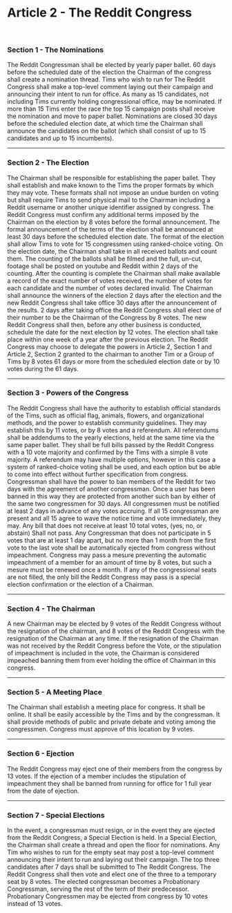# Article 2 - The Reddit Congress

<br>

### Section 1 - The Nominations

The Reddit Congressman shall be elected by yearly paper ballet. 60 days before the scheduled date of the election the Chairman of the congress shall create a nomination thread. Tims who wish to run for The Reddit Congress shall make a top-level comment laying out their campaign and announcing their intent to run for office. As many as 15 candidates, not including Tims currently holding congressional office, may be nominated. If more than 15 Tims enter the race the top 15 campaign posts shall receive the nomination and move to paper ballet. Nominations are closed 30 days before the scheduled election date, at which time the Chairman shall announce the candidates on the ballot (which shall consist of up to 15 candidates and up to 15 incumbents). 

---

### Section 2 - The Election

The Chairman shall be responsible for establishing the paper ballet. They shall establish and make known to the Tims the proper formats by which they may vote. These formats shall not impose an undue burden on voting but shall require Tims to send physical mail to the Chairman including a Reddit username or another unique identifier assigned by congress.  The Reddit Congress must confirm any additional terms imposed by the Chairman on the election by 8 votes before the formal announcement. The formal announcement of the terms of the election shall be announced at least 30 days before the scheduled election date.  The format of the election shall allow Tims to vote for 15 congressmen using ranked-choice voting. On the election date, the Chairman shall take in all received ballots and count them. The counting of the ballots shall be filmed and the full, un-cut, footage shall be posted on youtube and Reddit within 2 days of the counting.  After the counting is complete the Chairman shall make available a record of the exact number of votes received, the number of votes for each candidate and the number of votes declared invalid. The Chairman shall announce the winners of the election 2 days after the election and the new Reddit Congress shall take office 30 days after the announcement of the results. 2 days after taking office the Reddit Congress shall elect one of their number to be the Chairman of the Congress by 8 votes. The new Reddit Congress shall then, before any other business is conducted, schedule the date for the next election by 12 votes. The election shall take place within one week of a year after the previous election.  The Reddit Congress may choose to delegate the powers in Article 2, Section 1 and Article 2, Section 2 granted to the chairman to another Tim or a Group of Tims by 8 votes 61 days or more from the scheduled election date or by 10 votes during the 61 days.

---

### Section 3 - Powers of the Congress

The Reddit Congress shall have the authority to establish official standards of the Tims, such as official flag, animals, flowers, and organizational methods, and the power to establish community guidelines. They may establish this by 11 votes, or by 8 votes and a referendum. All referendums shall be addendums to the yearly elections, held at the same time via the same paper ballet. They shall be full bills passed by the Reddit Congress with a 10 vote majority and confirmed by the Tims with a simple 8 vote majority. A referendum may have multiple options, however in this case a system of ranked-choice voting shall be used, and each option but be able to come into effect without further specification from congress.  Congressman shall have the power to ban members of the Reddit for two days with the agreement of another congressman. Once a user has been banned in this way they are protected from another such ban by either of the same two congressmen for 30 days. All congressmen must be notified at least 2 days in advance of any votes accruing. If all 15 congressman are present and all 15 agree to wave the notice time and vote immediately, they may. Any bill that does not receive at least 10 total votes, (yes, no, or abstain) Shall not pass. Any Congressman that does not participate in 5 votes that are at least 1 day apart, but no more than 1 month from the first vote to the last vote shall be automatically ejected from congress without impeachment. Congress may pass a mesure preventing the automatic impeachment of a member for an amount of time by 8 votes, but such a mesure must be renewed once a month.  If any of the congressional seats are not filled, the only bill the Reddit Congress may pass is a special election confirmation or the election of a Chairman.

---

### Section 4 - The Chairman

A new Chairman may be elected by 9 votes of the Reddit Congress without the resignation of the chairman, and  8 votes of the Reddit Congress with the resignation of the Chairman at any time. If the resignation of the Chairman was not received by the Reddit Congress before the Vote, or the stipulation of impeachment is included in the vote, the Chairman is considered impeached banning them from ever holding the office of Chairman in this congress. 

---

### Section 5 - A Meeting Place

The Chairman shall establish a meeting place for congress. It shall be online. It shall be easily accessible by the Tims and by the congressman. It shall provide methods of public and private debate and voting among the congressmen. Congress must approve of this location by 9 votes.

---

### Section 6 - Ejection

The Reddit Congress may eject one of their members from the congress by 13 votes. If the ejection of a member includes the stipulation of impeachment they shall be banned from running for office for 1 full year from the date of ejection. 

---

### Section 7 - Special Elections

In the event, a congressman must resign, or in the event they are ejected from the Reddit Congress, a Special Election is held. In a Special Election, the Chairman shall create a thread and open the floor for nominations. Any Tim who wishes to run for the empty seat may post a top-level comment announcing their intent to run and laying out their campaign. The top three candidates after 7 days shall be submitted to The Reddit Congress. The Reddit Congress shall then vote and elect one of the three to a temporary seat by 8 votes. The elected congressman becomes a Probationary Congressman, serving the rest of the term of their predecessor. Probationary Congressmen may be ejected from congress by 10 votes instead of 13 votes.
